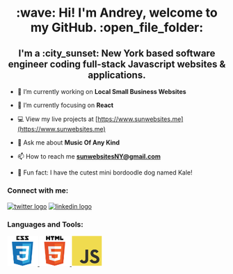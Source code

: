 <h1 align="center">:wave:  Hi! I'm Andrey, welcome to my GitHub.  :open_file_folder:</h1>
<h2 align="center">I'm a :city_sunset: New York based software engineer coding full-stack Javascript websites & applications.</h3>

- :construction: I’m currently working on **Local Small Business Websites**

- :dart: I’m currently focusing on **React**

- :computer: View my live projects at [https://www.sunwebsites.me](https://www.sunwebsites.me)

- 💬 Ask me about **Music Of Any Kind**

- 📫 How to reach me **sunwebsitesNY@gmail.com**

- :dog: Fun fact: I have the cutest mini bordoodle dog named Kale!

<h3 align="left">Connect with me:</h3>
<p align="left">
<a href="https://twitter.com/sunwebsites" target="blank"><img align="center" src="https://i.ibb.co/Nn7fSV4/icons8-twitter-64.png" alt="twitter logo" height="50" width="50" /></a>
<a href="https://linkedin.com/in/andreykirilyuk" target="blank"><img align="center" src="https://i.ibb.co/LNBRLRM/icons8-linkedin-64.png" alt="linkedin logo" height="50" width="50" /></a>
</p>

<h3 align="left">Languages and Tools:</h3>
<p align="left"> 
<a href="https://www.w3schools.com/css/" target="_blank"> <img src="https://raw.githubusercontent.com/devicons/devicon/master/icons/css3/css3-original-wordmark.svg" alt="css3" width="70" height="70"/> </a> 
<a href="https://www.w3.org/html/" target="_blank"> <img src="https://raw.githubusercontent.com/devicons/devicon/master/icons/html5/html5-original-wordmark.svg" alt="html5" width="70" height="70"/> </a> 
<a href="https://developer.mozilla.org/en-US/docs/Web/JavaScript" target="_blank"> <img src="https://raw.githubusercontent.com/devicons/devicon/master/icons/javascript/javascript-original.svg" alt="javascript" width="70" height="70"/> </a> 
 
</p>